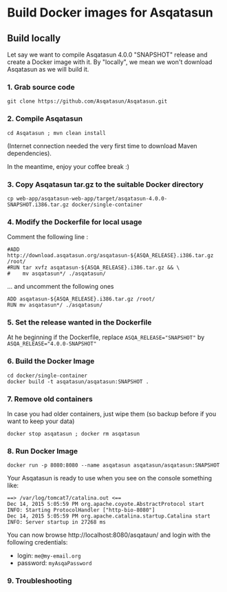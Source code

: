 # Build Docker images for Asqatasun

## Build locally

Let say we want to compile Asqatasun 4.0.0 "SNAPSHOT" release and create a Docker image with it.
By "locally", we mean we won't download Asqatasun as we will build it.

### 1. Grab source code

```shell
git clone https://github.com/Asqatasun/Asqatasun.git
```

### 2. Compile Asqatasun

```shell
cd Asqatasun ; mvn clean install
```
(Internet connection needed the very first time to download Maven dependencies).

In the meantime, enjoy your coffee break :) 

### 3. Copy Asqatasun tar.gz to the suitable Docker directory

```shell
cp web-app/asqatasun-web-app/target/asqatasun-4.0.0-SNAPSHOT.i386.tar.gz docker/single-container
```

### 4. Modify the Dockerfile for local usage

Comment the following line :

```shell
#ADD http://download.asqatasun.org/asqatasun-${ASQA_RELEASE}.i386.tar.gz /root/
#RUN tar xvfz asqatasun-${ASQA_RELEASE}.i386.tar.gz && \
#    mv asqatasun*/ ./asqatasun/
```

... and uncomment the following ones

```shell
ADD asqatasun-${ASQA_RELEASE}.i386.tar.gz /root/
RUN mv asqatasun*/ ./asqatasun/
```

### 5. Set the release wanted in the Dockerfile


At he beginning if the Dockerfile, replace `ASQA_RELEASE="SNAPSHOT"` by `ASQA_RELEASE="4.0.0-SNAPSHOT"`


### 6. Build the Docker Image

```shell
cd docker/single-container
docker build -t asqatasun/asqatasun:SNAPSHOT .
```

### 7. Remove old containers

In case you had older containers, just wipe them (so backup before if you want to keep your data)

```shell
docker stop asqatasun ; docker rm asqatasun
```

### 8. Run Docker Image

```shell
docker run -p 8080:8080 --name asqatasun asqatasun/asqatasun:SNAPSHOT
```

Your Asqatasun is ready to use when you see on the console something like:

```shell
==> /var/log/tomcat7/catalina.out <==
Dec 14, 2015 5:05:59 PM org.apache.coyote.AbstractProtocol start
INFO: Starting ProtocolHandler ["http-bio-8080"]
Dec 14, 2015 5:05:59 PM org.apache.catalina.startup.Catalina start
INFO: Server startup in 27268 ms
```

You can now browse http://localhost:8080/asqataun/ and login with the following credentials:

* login: `me@my-email.org`
* password: `myAsqaPassword`

### 9. Troubleshooting

